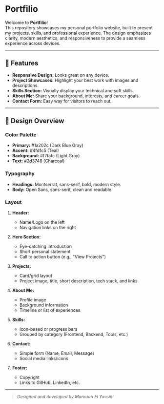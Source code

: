 # Portfilio

Welcome to **Portfilio**!  
This repository showcases my personal portfolio website, built to present my projects, skills, and professional experience. The design emphasizes clarity, modern aesthetics, and responsiveness to provide a seamless experience across devices.

---

## 🌟 Features

- **Responsive Design:** Looks great on any device.
- **Project Showcases:** Highlight your best work with images and descriptions.
- **Skills Section:** Visually display your technical and soft skills.
- **About Me:** Share your background, interests, and career goals.
- **Contact Form:** Easy way for visitors to reach out.

---

## 🎨 Design Overview

### Color Palette

- **Primary:** #1a202c (Dark Blue Gray)
- **Accent:** #4fd1c5 (Teal)
- **Background:** #f7fafc (Light Gray)
- **Text:** #2d3748 (Charcoal)

### Typography

- **Headings:** Montserrat, sans-serif, bold, modern style.
- **Body:** Open Sans, sans-serif, clean and readable.

### Layout

1. **Header:**  
   - Name/Logo on the left
   - Navigation links on the right

2. **Hero Section:**  
   - Eye-catching introduction
   - Short personal statement
   - Call to action button (e.g., "View Projects")

3. **Projects:**  
   - Card/grid layout
   - Project image, title, short description, tech stack, and links

4. **About Me:**  
   - Profile image
   - Background information
   - Timeline or list of experiences

5. **Skills:**  
   - Icon-based or progress bars
   - Grouped by category (Frontend, Backend, Tools, etc.)

6. **Contact:**  
   - Simple form (Name, Email, Message)
   - Social media links/icons

7. **Footer:**  
   - Copyright
   - Links to GitHub, LinkedIn, etc.

---


> _Designed and developed by Marouan El Yassini_

